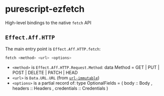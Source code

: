 # purescript-ezfetch
High-level bindings to the native `fetch` API

## `Effect.Aff.HTTP`
The main entry point is `Effect.Aff.HTTP.fetch`:

```purescript
fetch <method> <url> <options>
```

* `<method>` is `Effect.Aff.HTTP.Request.Method`:
        <!-- language: purescript -->
        data Method
          = GET
          | PUT
          | POST
          | DELETE
          | PATCH
          | HEAD
* `<url>` is `Data.URL.URL` (from [`url-immutable`](https://pursuit.purescript.org/packages/purescript-url-immutable/))
* `<options>` is a partial record of:
        <!-- language: purescript -->
        type OptionalFields =
          ( body :: Body
          , headers :: Headers
          , credentials :: Credentials
          )
